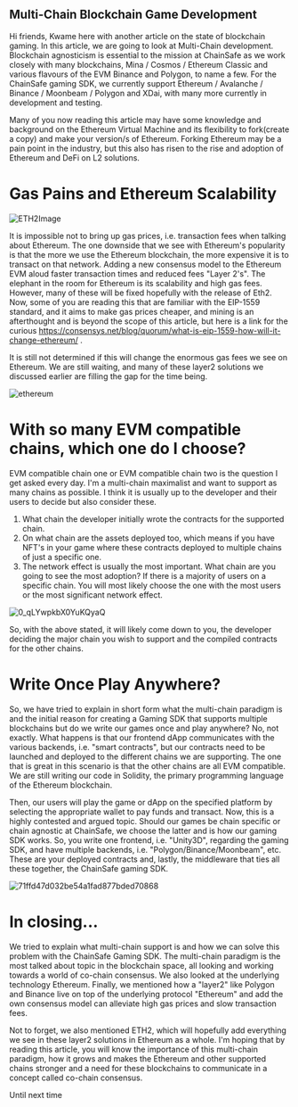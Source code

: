 ## Multi-Chain Blockchain Game Development 

Hi friends, Kwame here with another article on the state of blockchain gaming. In this article, we are going to look at Multi-Chain development. Blockchain agnosticism is essential to the mission at ChainSafe as we work closely with many blockchains, Mina / Cosmos / Ethereum Classic and various flavours of the EVM Binance and Polygon, to name a few. For the ChainSafe gaming SDK, we currently support Ethereum / Avalanche / Binance / Moonbeam / Polygon and XDai, with many more currently in development and testing. 

Many of you now reading this article may have some knowledge and background on the Ethereum Virtual Machine and its flexibility to fork(create a copy) and make your version/s of Ethereum. Forking Ethereum may be a pain point in the industry, but this also has risen to the rise and adoption of Ethereum and DeFi on L2 solutions.


# Gas Pains and Ethereum Scalability 

![ETH2Image](https://user-images.githubusercontent.com/681817/136958295-0787443c-8277-46b0-86bc-d4f6e346a3ce.jpg)

It is impossible not to bring up gas prices, i.e. transaction fees when talking about Ethereum. The one downside that we see with Ethereum's popularity is that the more we use the Ethereum blockchain, the more expensive it is to transact on that network. Adding a new consensus model to the Ethereum EVM aloud faster transaction times and reduced fees "Layer 2's". The elephant in the room for Ethereum is its scalability and high gas fees. However, many of these will be fixed hopefully with the release of Eth2.  Now, some of you are reading this that are familiar with the EIP-1559 standard, and it aims to make gas prices cheaper, and mining is an afterthought and is beyond the scope of this article, but here is a link for the curious https://consensys.net/blog/quorum/what-is-eip-1559-how-will-it-change-ethereum/  . 

It is still not determined if this will change the enormous gas fees we see on Ethereum. We are still waiting, and many of these layer2 solutions we discussed earlier are filling the gap for the time being. 

![ethereum](https://user-images.githubusercontent.com/681817/136958214-211f23eb-6978-4940-99b9-8d8912ca0e3d.jpg)



# With so many EVM compatible chains, which one do I choose?

EVM compatible chain one or EVM compatible chain two is the question I get asked every day. I'm a multi-chain maximalist and want to support as many chains as possible. I think it is usually up to the developer and their users to decide but also consider these. 

1. What chain the developer initially wrote the contracts for the supported chain.
2. On what chain are the assets deployed too, which means if you have NFT's in your game where these contracts deployed to multiple chains of just a specific one.
3. The network effect is usually the most important. What chain are you going to see the most adoption?  If there is a majority of users on a specific chain. You will most likely choose the one with the most users or the most significant network effect. 


![0_qLYwpkbX0YuKQyaQ](https://user-images.githubusercontent.com/681817/136958680-469936b2-2696-46c3-a293-d55960ac26e1.jpg)

 
So, with the above stated, it will likely come down to you, the developer deciding the major chain you wish to support and the compiled contracts for the other chains.

# Write Once Play Anywhere?

So, we have tried to explain in short form what the multi-chain paradigm is and the initial reason for creating a Gaming SDK that supports multiple blockchains but do we write our games once and play anywhere? No, not exactly. What happens is that our frontend dApp communicates with the various backends, i.e. "smart contracts", but our contracts need to be launched and deployed to the different chains we are supporting. The one that is great in this scenario is that the other chains are all EVM compatible. We are still writing our code in Solidity, the primary programming language of the Ethereum blockchain. 

Then, our users will play the game or dApp on the specified platform by selecting the appropriate wallet to pay funds and transact. Now, this is a highly contested and argued topic. Should our games be chain specific or chain agnostic at ChainSafe, we choose the latter and is how our gaming SDK works. So, you write one frontend, i.e. "Unity3D", regarding the gaming SDK, and have multiple backends, i.e. "Polygon/Binance/Moonbeam", etc. These are your deployed contracts and, lastly, the middleware that ties all these together, the ChainSafe gaming SDK.


![71ffd47d032be54a1fad877bded70868](https://user-images.githubusercontent.com/681817/136959615-d2f3c102-6d15-4da4-b35e-991ef2c67fe2.jpg)


# In closing...

We tried to explain what multi-chain support is and how we can solve this problem with the ChainSafe Gaming SDK. The multi-chain paradigm is the most talked about topic in the blockchain space, all looking and working towards a world of co-chain consensus. We also looked at the underlying technology Ethereum. Finally, we mentioned how a "layer2" like Polygon and Binance live on top of the underlying protocol "Ethereum" and add the own consensus model can alleviate high gas prices and slow transaction fees.  

Not to forget, we also mentioned ETH2, which will hopefully add everything we see in these layer2 solutions in Ethereum as a whole. I'm hoping that by reading this article, you will know the importance of this multi-chain paradigm, how it grows and makes the Ethereum and other supported chains stronger and a need for these blockchains to communicate in a concept called co-chain consensus.

Until next time
 
